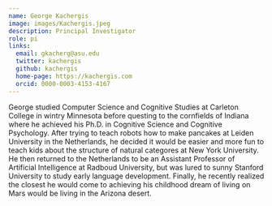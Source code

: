 ```yaml
---
name: George Kachergis
image: images/Kachergis.jpeg
description: Principal Investigator
role: pi
links:
  email: gkacherg@asu.edu
  twitter: kachergis
  github: kachergis
  home-page: https://kachergis.com
  orcid: 0000-0003-4153-4167
---
```


George studied Computer Science and Cognitive Studies at Carleton College in wintry Minnesota before questing to the cornfields of Indiana where he achieved his Ph.D. in Cognitive Science and Cognitive Psychology. After trying to teach robots how to make pancakes at Leiden University in the Netherlands, he decided it would be easier and more fun to teach kids about the structure of natural categores at New York University. He then returned to the Netherlands to be an Assistant Professor of Artificial Intelligence at Radboud University, but was lured to sunny Stanford University to study early language development. Finally, he recently realized the closest he would come to achieving his childhood dream of living on Mars would be living in the Arizona desert.
